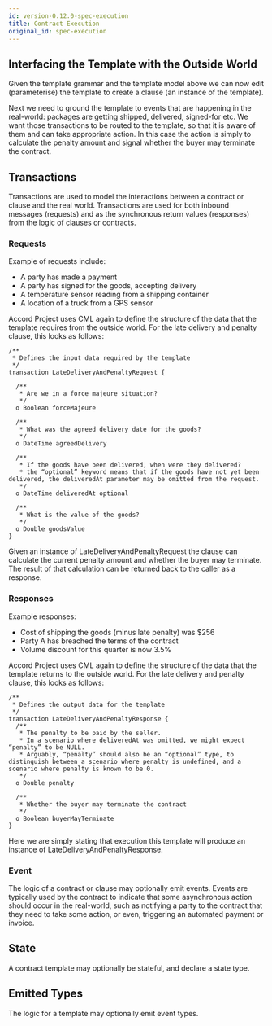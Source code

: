 ```yaml
---
id: version-0.12.0-spec-execution
title: Contract Execution
original_id: spec-execution
---
```


## Interfacing the Template with the Outside World

Given the template grammar and the template model above we can now edit (parameterise) the template to create a clause (an instance of the template).

Next we need to ground the template to events that are happening in the real-world: packages are getting shipped, delivered, signed-for etc. We want those transactions to be routed to the template, so that it is aware of them and can take appropriate action. In this case the action is simply to calculate the penalty amount and signal whether the buyer may terminate the contract.

## Transactions

Transactions are used to model the interactions between a contract or clause and the real world. Transactions are used for both inbound messages (requests) and as the synchronous return values (responses) from the logic of clauses or contracts.

### Requests

Example of requests include:

- A party has made a payment
- A party has signed for the goods, accepting delivery
- A temperature sensor reading from a shipping container
- A location of a truck from a GPS sensor

Accord Project uses CML again to define the structure of the data that the template requires from the outside world. For the late delivery and penalty clause, this looks as follows:

```
/**
 * Defines the input data required by the template
 */
transaction LateDeliveryAndPenaltyRequest {

  /**
   * Are we in a force majeure situation? 
   */
  o Boolean forceMajeure

  /**
   * What was the agreed delivery date for the goods?
   */
  o DateTime agreedDelivery

  /**
   * If the goods have been delivered, when were they delivered?
   * the “optional” keyword means that if the goods have not yet been delivered, the deliveredAt parameter may be omitted from the request.
   */
  o DateTime deliveredAt optional

  /**
   * What is the value of the goods?
   */
  o Double goodsValue
}
```

Given an instance of LateDeliveryAndPenaltyRequest the clause can calculate the current penalty amount and whether the buyer may terminate. The result of that calculation can be returned back to the caller as a response.

### Responses

Example responses:

- Cost of shipping the goods (minus late penalty) was $256
- Party A has breached the terms of the contract
- Volume discount for this quarter is now 3.5%

Accord Project uses CML again to define the structure of the data that the template returns to the outside world. For the late delivery and penalty clause, this looks as follows:

```
/**
 * Defines the output data for the template
 */
transaction LateDeliveryAndPenaltyResponse {
  /**
   * The penalty to be paid by the seller.
   * In a scenario where deliveredAt was omitted, we might expect “penalty” to be NULL.
   * Arguably, “penalty” should also be an “optional” type, to distinguish between a scenario where penalty is undefined, and a scenario where penalty is known to be 0.
   */
  o Double penalty

  /**
   * Whether the buyer may terminate the contract 
   */
  o Boolean buyerMayTerminate
}
```

Here we are simply stating that execution this template will produce an instance of LateDeliveryAndPenaltyResponse.

### Event

The logic of a contract or clause may optionally emit events. Events are typically used by the contract to indicate that some asynchronous action should occur in the real-world, such as notifying a party to the contract that they need to take some action, or even, triggering an automated payment or invoice.

## State

A contract template may optionally be stateful, and declare a state type.

## Emitted Types

The logic for a template may optionally emit event types.

